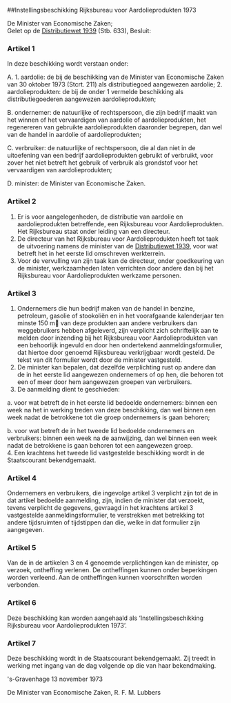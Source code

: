 <meta http-equiv='Content-Type' content='text/html; charset=utf-8' />

##Instellingsbeschikking Rijksbureau voor Aardolieprodukten 1973 

De Minister van Economische Zaken;  
Gelet op de [Distributiewet 1939](../../../../../../../wet/distributiewet/BWBR0001997/README.md) (Stb. 633),
Besluit:    

### Artikel  1  

In deze beschikking wordt verstaan onder: 

A. 1. aardolie:   de bij de beschikking van de Minister van Economische Zaken van 30 oktober 1973 (Stcrt. 211) als distributiegoed aangewezen aardolie;   2. aardolieprodukten:   de bij de onder 1 vermelde beschikking als distributiegoederen aangewezen aardolieprodukten;   

B.   ondernemer:   de natuurlijke of rechtspersoon, die zijn bedrijf maakt van het winnen of het vervaardigen van aardolie of aardolieprodukten, het regenereren van gebruikte aardolieprodukten daaronder begrepen, dan wel van de handel in aardolie of aardolieprodukten;    

C.   verbruiker:   de natuurlijke of rechtspersoon, die al dan niet in de uitoefening van een bedrijf aardolieprodukten gebruikt of verbruikt, voor zover het niet betreft het gebruik of verbruik als grondstof voor het vervaardigen van aardolieprodukten;    

D.   minister:   de Minister van Economische Zaken.     

### Artikel  2  

1.  Er is voor aangelegenheden, de distributie van aardolie en aardolieprodukten betreffende, een Rijksbureau voor Aardolieprodukten. Het Rijksbureau staat onder leiding van een directeur.   
2.  De directeur van het Rijksbureau voor Aardolieprodukten heeft tot taak de uitvoering namens de minister van de [Distributiewet 1939](../../../../../../../wet/distributiewet/BWBR0001997/README.md), voor wat betreft het in het eerste lid omschreven werkterrein.   
3.  Voor de vervulling van zijn taak kan de directeur, onder goedkeuring van de minister, werkzaamheden laten verrichten door andere dan bij het Rijksbureau voor Aardolieprodukten werkzame personen.  

### Artikel  3  

1.  Ondernemers die hun bedrijf maken van de handel in benzine, petroleum, gasolie of stookoliën en in het voorafgaande kalenderjaar ten minste 150 m⁳ van deze produkten aan andere verbruikers dan weggebruikers hebben afgeleverd, zijn verplicht zich schriftelijk aan te melden door inzending bij het Rijksbureau voor Aardolieprodukten van een behoorlijk ingevuld en door hen ondertekend aanmeldingsformulier, dat hiertoe door genoemd Rijksbureau verkrijgbaar wordt gesteld. De tekst van dit formulier wordt door de minister vastgesteld.   
2.  De minister kan bepalen, dat dezelfde verplichting rust op andere dan de in het eerste lid aangewezen ondernemers of op hen, die behoren tot een of meer door hem aangewezen groepen van verbruikers.   
3.  De aanmelding dient te geschieden: 

a. voor wat betreft de in het eerste lid bedoelde ondernemers:  binnen een week na het in werking treden van deze beschikking, dan wel binnen een week nadat de betrokkene tot die groep ondernemers is gaan behoren; 

b. voor wat betreft de in het tweede lid bedoelde ondernemers en verbruikers: binnen een week na de aanwijzing, dan wel binnen een week nadat de betrokkene is gaan behoren tot een aangewezen groep.    
4.  Een krachtens het tweede lid vastgestelde beschikking wordt in de Staatscourant bekendgemaakt.  

### Artikel  4  

Ondernemers en verbruikers, die ingevolge artikel 3 verplicht zijn tot de in dat artikel bedoelde aanmelding, zijn, indien de minister dat verzoekt, tevens verplicht de gegevens, gevraagd in het krachtens artikel 3 vastgestelde aanmeldingsformulier, te verstrekken met betrekking tot andere tijdsruimten of tijdstippen dan die, welke in dat formulier zijn aangegeven. 

### Artikel  5  

Van de in de artikelen 3 en 4 genoemde verplichtingen kan de minister, op verzoek, ontheffing verlenen. De ontheffingen kunnen onder beperkingen worden verleend. Aan de ontheffingen kunnen voorschriften worden verbonden. 

### Artikel  6  

Deze beschikking kan worden aangehaald als ‘Instellingsbeschikking Rijksbureau voor Aardolieprodukten 1973’. 

### Artikel  7  

Deze beschikking wordt in de Staatscourant bekendgemaakt. Zij treedt in werking met ingang van de dag volgende op die van haar bekendmaking. 

's-Gravenhage 
13 november 1973    

De 
Minister van Economische Zaken, 
R. F. M.  Lubbers      
